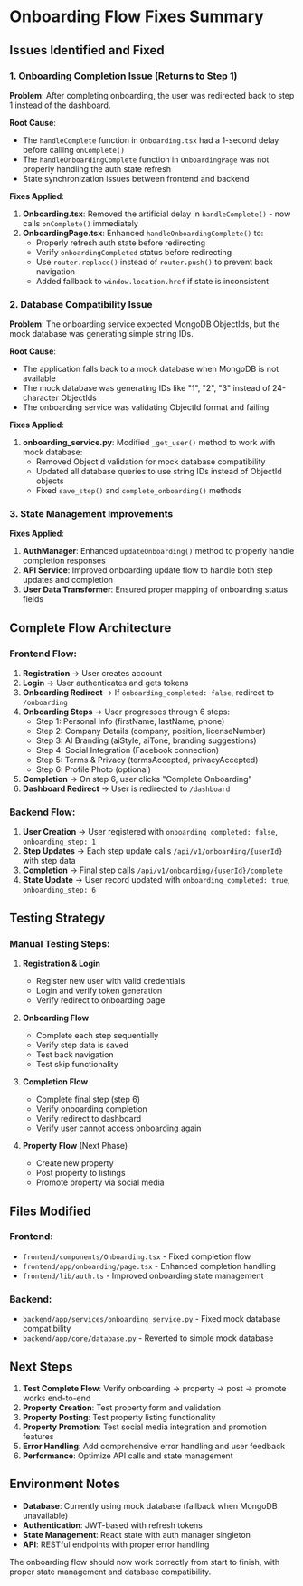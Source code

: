# Onboarding Flow Fixes Summary

## Issues Identified and Fixed

### 1. Onboarding Completion Issue (Returns to Step 1)
**Problem**: After completing onboarding, the user was redirected back to step 1 instead of the dashboard.

**Root Cause**: 
- The `handleComplete` function in `Onboarding.tsx` had a 1-second delay before calling `onComplete()`
- The `handleOnboardingComplete` function in `OnboardingPage` was not properly handling the auth state refresh
- State synchronization issues between frontend and backend

**Fixes Applied**:
1. **Onboarding.tsx**: Removed the artificial delay in `handleComplete()` - now calls `onComplete()` immediately
2. **OnboardingPage.tsx**: Enhanced `handleOnboardingComplete()` to:
   - Properly refresh auth state before redirecting
   - Verify `onboardingCompleted` status before redirecting
   - Use `router.replace()` instead of `router.push()` to prevent back navigation
   - Added fallback to `window.location.href` if state is inconsistent

### 2. Database Compatibility Issue
**Problem**: The onboarding service expected MongoDB ObjectIds, but the mock database was generating simple string IDs.

**Root Cause**: 
- The application falls back to a mock database when MongoDB is not available
- The mock database was generating IDs like "1", "2", "3" instead of 24-character ObjectIds
- The onboarding service was validating ObjectId format and failing

**Fixes Applied**:
1. **onboarding_service.py**: Modified `_get_user()` method to work with mock database:
   - Removed ObjectId validation for mock database compatibility
   - Updated all database queries to use string IDs instead of ObjectId objects
   - Fixed `save_step()` and `complete_onboarding()` methods

### 3. State Management Improvements
**Fixes Applied**:
1. **AuthManager**: Enhanced `updateOnboarding()` method to properly handle completion responses
2. **API Service**: Improved onboarding update flow to handle both step updates and completion
3. **User Data Transformer**: Ensured proper mapping of onboarding status fields

## Complete Flow Architecture

### Frontend Flow:
1. **Registration** → User creates account
2. **Login** → User authenticates and gets tokens
3. **Onboarding Redirect** → If `onboarding_completed: false`, redirect to `/onboarding`
4. **Onboarding Steps** → User progresses through 6 steps:
   - Step 1: Personal Info (firstName, lastName, phone)
   - Step 2: Company Details (company, position, licenseNumber)
   - Step 3: AI Branding (aiStyle, aiTone, branding suggestions)
   - Step 4: Social Integration (Facebook connection)
   - Step 5: Terms & Privacy (termsAccepted, privacyAccepted)
   - Step 6: Profile Photo (optional)
5. **Completion** → On step 6, user clicks "Complete Onboarding"
6. **Dashboard Redirect** → User is redirected to `/dashboard`

### Backend Flow:
1. **User Creation** → User registered with `onboarding_completed: false`, `onboarding_step: 1`
2. **Step Updates** → Each step update calls `/api/v1/onboarding/{userId}` with step data
3. **Completion** → Final step calls `/api/v1/onboarding/{userId}/complete`
4. **State Update** → User record updated with `onboarding_completed: true`, `onboarding_step: 6`

## Testing Strategy

### Manual Testing Steps:
1. **Registration & Login**
   - Register new user with valid credentials
   - Login and verify token generation
   - Verify redirect to onboarding page

2. **Onboarding Flow**
   - Complete each step sequentially
   - Verify step data is saved
   - Test back navigation
   - Test skip functionality

3. **Completion Flow**
   - Complete final step (step 6)
   - Verify onboarding completion
   - Verify redirect to dashboard
   - Verify user cannot access onboarding again

4. **Property Flow** (Next Phase)
   - Create new property
   - Post property to listings
   - Promote property via social media

## Files Modified

### Frontend:
- `frontend/components/Onboarding.tsx` - Fixed completion flow
- `frontend/app/onboarding/page.tsx` - Enhanced completion handling
- `frontend/lib/auth.ts` - Improved onboarding state management

### Backend:
- `backend/app/services/onboarding_service.py` - Fixed mock database compatibility
- `backend/app/core/database.py` - Reverted to simple mock database

## Next Steps

1. **Test Complete Flow**: Verify onboarding → property → post → promote works end-to-end
2. **Property Creation**: Test property form and validation
3. **Property Posting**: Test property listing functionality
4. **Property Promotion**: Test social media integration and promotion features
5. **Error Handling**: Add comprehensive error handling and user feedback
6. **Performance**: Optimize API calls and state management

## Environment Notes

- **Database**: Currently using mock database (fallback when MongoDB unavailable)
- **Authentication**: JWT-based with refresh tokens
- **State Management**: React state with auth manager singleton
- **API**: RESTful endpoints with proper error handling

The onboarding flow should now work correctly from start to finish, with proper state management and database compatibility.